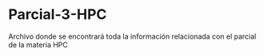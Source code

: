 # Parcial-3-HPC
Archivo donde se encontrará toda la información relacionada con el parcial de la materia HPC
